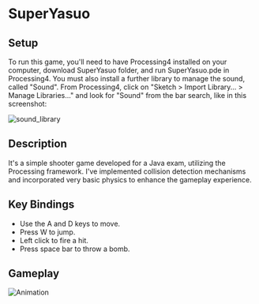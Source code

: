 # SuperYasuo

## Setup

To run this game, you'll need to have Processing4 installed on your computer, download SuperYasuo folder, and run SuperYasuo.pde in Processing4.
You must also install a further library to manage the sound, called "Sound". From Processing4, click on "Sketch > Import Library... > Manage Libraries..." and look for "Sound" from the bar search, like in this screenshot:

![sound_library](https://github.com/k41205/super-yasuo/assets/93975067/1ec572fd-5e06-4c6d-93f2-c335fc0df6c8)

## Description

It's a simple shooter game developed for a Java exam, utilizing the Processing framework. I've implemented collision detection mechanisms and incorporated very basic physics to enhance the gameplay experience.

##  Key Bindings
 - Use the A and D keys to move.
 - Press W to jump.
 - Left click to fire a hit.
 - Press space bar to throw a bomb.

## Gameplay

![Animation](https://github.com/k41205/super-yasuo/assets/93975067/0b1813a6-ea10-4f4f-8f83-6480eda8e379)
